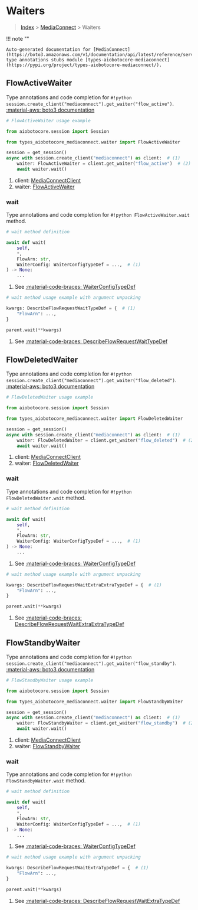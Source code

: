# Waiters

> [Index](../README.md) > [MediaConnect](./README.md) > Waiters

!!! note ""

    Auto-generated documentation for [MediaConnect](https://boto3.amazonaws.com/v1/documentation/api/latest/reference/services/mediaconnect.html#mediaconnect)
    type annotations stubs module [types-aiobotocore-mediaconnect](https://pypi.org/project/types-aiobotocore-mediaconnect/).

## FlowActiveWaiter

Type annotations and code completion for `#!python session.create_client("mediaconnect").get_waiter("flow_active")`.
[:material-aws: boto3 documentation](https://boto3.amazonaws.com/v1/documentation/api/latest/reference/services/mediaconnect/waiter/FlowActive.html#MediaConnect.Waiter.FlowActive)

```python
# FlowActiveWaiter usage example

from aiobotocore.session import Session

from types_aiobotocore_mediaconnect.waiter import FlowActiveWaiter

session = get_session()
async with session.create_client("mediaconnect") as client:  # (1)
    waiter: FlowActiveWaiter = client.get_waiter("flow_active")  # (2)
    await waiter.wait()
```

1. client: [MediaConnectClient](./client.md)
2. waiter: [FlowActiveWaiter](./waiters.md#flowactivewaiter)


### wait

Type annotations and code completion for `#!python FlowActiveWaiter.wait` method.

```python
# wait method definition

await def wait(
    self,
    *,
    FlowArn: str,
    WaiterConfig: WaiterConfigTypeDef = ...,  # (1)
) -> None:
    ...
```

1. See [:material-code-braces: WaiterConfigTypeDef](./type_defs.md#waiterconfigtypedef) 


```python
# wait method usage example with argument unpacking

kwargs: DescribeFlowRequestWaitTypeDef = {  # (1)
    "FlowArn": ...,
}

parent.wait(**kwargs)
```

1. See [:material-code-braces: DescribeFlowRequestWaitTypeDef](./type_defs.md#describeflowrequestwaittypedef) 
## FlowDeletedWaiter

Type annotations and code completion for `#!python session.create_client("mediaconnect").get_waiter("flow_deleted")`.
[:material-aws: boto3 documentation](https://boto3.amazonaws.com/v1/documentation/api/latest/reference/services/mediaconnect/waiter/FlowDeleted.html#MediaConnect.Waiter.FlowDeleted)

```python
# FlowDeletedWaiter usage example

from aiobotocore.session import Session

from types_aiobotocore_mediaconnect.waiter import FlowDeletedWaiter

session = get_session()
async with session.create_client("mediaconnect") as client:  # (1)
    waiter: FlowDeletedWaiter = client.get_waiter("flow_deleted")  # (2)
    await waiter.wait()
```

1. client: [MediaConnectClient](./client.md)
2. waiter: [FlowDeletedWaiter](./waiters.md#flowdeletedwaiter)


### wait

Type annotations and code completion for `#!python FlowDeletedWaiter.wait` method.

```python
# wait method definition

await def wait(
    self,
    *,
    FlowArn: str,
    WaiterConfig: WaiterConfigTypeDef = ...,  # (1)
) -> None:
    ...
```

1. See [:material-code-braces: WaiterConfigTypeDef](./type_defs.md#waiterconfigtypedef) 


```python
# wait method usage example with argument unpacking

kwargs: DescribeFlowRequestWaitExtraExtraTypeDef = {  # (1)
    "FlowArn": ...,
}

parent.wait(**kwargs)
```

1. See [:material-code-braces: DescribeFlowRequestWaitExtraExtraTypeDef](./type_defs.md#describeflowrequestwaitextraextratypedef) 
## FlowStandbyWaiter

Type annotations and code completion for `#!python session.create_client("mediaconnect").get_waiter("flow_standby")`.
[:material-aws: boto3 documentation](https://boto3.amazonaws.com/v1/documentation/api/latest/reference/services/mediaconnect/waiter/FlowStandby.html#MediaConnect.Waiter.FlowStandby)

```python
# FlowStandbyWaiter usage example

from aiobotocore.session import Session

from types_aiobotocore_mediaconnect.waiter import FlowStandbyWaiter

session = get_session()
async with session.create_client("mediaconnect") as client:  # (1)
    waiter: FlowStandbyWaiter = client.get_waiter("flow_standby")  # (2)
    await waiter.wait()
```

1. client: [MediaConnectClient](./client.md)
2. waiter: [FlowStandbyWaiter](./waiters.md#flowstandbywaiter)


### wait

Type annotations and code completion for `#!python FlowStandbyWaiter.wait` method.

```python
# wait method definition

await def wait(
    self,
    *,
    FlowArn: str,
    WaiterConfig: WaiterConfigTypeDef = ...,  # (1)
) -> None:
    ...
```

1. See [:material-code-braces: WaiterConfigTypeDef](./type_defs.md#waiterconfigtypedef) 


```python
# wait method usage example with argument unpacking

kwargs: DescribeFlowRequestWaitExtraTypeDef = {  # (1)
    "FlowArn": ...,
}

parent.wait(**kwargs)
```

1. See [:material-code-braces: DescribeFlowRequestWaitExtraTypeDef](./type_defs.md#describeflowrequestwaitextratypedef) 
